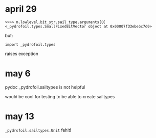 
# april 29

```
>>>> m.lowlevel.bit_str.sail_type.arguments[0]
<_pydrofoil.types.SmallFixedBitVector object at 0x00007f33ebebc7d0>
```

but:

```
import _pydrofoil.types
```

raises exception

# may 6

pydoc _pydrofoil.sailtypes is not helpful

would be cool for testing to be able to create sailtypes

# may 13

`_pydrofoil.sailtypes.Unit` fehlt!